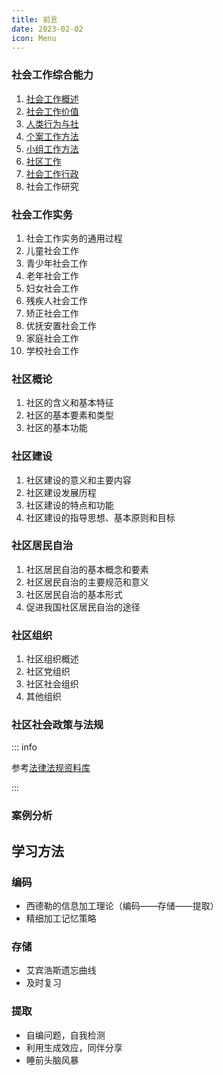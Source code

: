 ```yaml
---
title: 前言
date: 2023-02-02
icon: Menu
---
```


### 社会工作综合能力<Badge text="理论" type="warning" />

1. [社会工作概述](1)
2. [社会工作价值](2)
3. [人类行为与社](3)
4. [个案工作方法](4)
5. [小组工作方法](5)
6. [社区工作](6)
7. [社会工作行政](7)
8. 社会工作研究

### 社会工作实务<Badge text="实践" type="tip" />

1. 社会工作实务的通用过程
2. 儿童社会工作
3. 青少年社会工作
4. 老年社会工作
5. 妇女社会工作
6. 残疾人社会工作
7. 矫正社会工作
8. 优抚安置社会工作
9. 家庭社会工作
10. 学校社会工作

### 社区概论

1. 社区的含义和基本特征
2. 社区的基本要素和类型
3. 社区的基本功能

### 社区建设

1. 社区建设的意义和主要内容
2. 社区建设发展历程
3. 社区建设的特点和功能
4. 社区建设的指导思想、基本原则和目标

### 社区居民自治

1. 社区居民自治的基本概念和要素
2. 社区居民自治的主要规范和意义
3. 社区居民自治的基本形式
4. 促进我国社区居民自治的途径

### 社区组织

1. 社区组织概述
2. 社区党组织
3. 社区社会组织
4. 其他组织

### 社区社会政策与法规<Badge text="建设与服务" type="danger" />

::: info

参考[法律法规资料库](https://1m29yg5p67.k.topthink.com/@k7pl7xnry5)

:::

### 案例分析<Badge text="建议" type="tip" />

## 学习方法

### 编码

- 西德勒的信息加工理论（编码——存储——提取）
- 精细加工记忆策略

### 存储

- 艾宾浩斯遗忘曲线
- 及时复习

### 提取

- 自编问题，自我检测
- 利用生成效应，同伴分享
- 睡前头脑风暴

